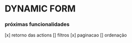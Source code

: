 # DYNAMIC FORM

### próximas funcionalidades
[x] retorno das actions
[] filtros
[x] paginacao
[] ordenação
